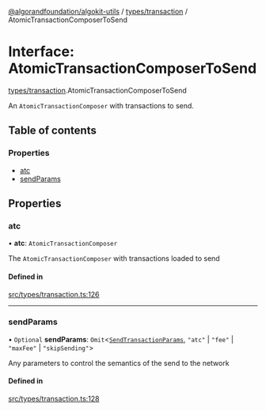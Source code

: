 [@algorandfoundation/algokit-utils](../README.md) / [types/transaction](../modules/types_transaction.md) / AtomicTransactionComposerToSend

# Interface: AtomicTransactionComposerToSend

[types/transaction](../modules/types_transaction.md).AtomicTransactionComposerToSend

An `AtomicTransactionComposer` with transactions to send.

## Table of contents

### Properties

- [atc](types_transaction.AtomicTransactionComposerToSend.md#atc)
- [sendParams](types_transaction.AtomicTransactionComposerToSend.md#sendparams)

## Properties

### atc

• **atc**: `AtomicTransactionComposer`

The `AtomicTransactionComposer` with transactions loaded to send

#### Defined in

[src/types/transaction.ts:126](https://github.com/algorandfoundation/algokit-utils-ts/blob/main/src/types/transaction.ts#L126)

___

### sendParams

• `Optional` **sendParams**: `Omit`\<[`SendTransactionParams`](types_transaction.SendTransactionParams.md), ``"atc"`` \| ``"fee"`` \| ``"maxFee"`` \| ``"skipSending"``\>

Any parameters to control the semantics of the send to the network

#### Defined in

[src/types/transaction.ts:128](https://github.com/algorandfoundation/algokit-utils-ts/blob/main/src/types/transaction.ts#L128)

